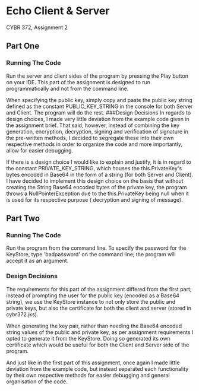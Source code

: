 # Echo Client & Server
CYBR 372, Assignment 2 <br>

## Part One
### Running The Code
Run the server and client sides of the program by pressing the Play button on your IDE. 
This part of the assignment is designed to run programmatically and not from the command line.

When specifying the public key, simply copy and paste the public key string defined as the constant PUBLIC_KEY_STRING 
in the console for both Server and Client. The program will do the rest.
###Design Decisions
In regards to design choices, I made very little deviation from the example code given in the 
assignment brief. That said, however, instead of combining the key generation, encryption, decryption,
signing and verification of signature in the pre-written methods, I decided to segregate these into their
own respective methods in order to organize the code and more importantly, allow for easier debugging.

If there is a design choice I would like to explain and justify, it is in regard to the constant
PRIVATE_KEY_STRING, which houses the this.PrivateKey's bytes encoded in Base64 in the form of a 
string (for both Server and Client). I have decided to implement this design choice on the basis that
without creating the String Base64 encoded bytes of the private key, the program throws a NullPointerException
due to the this.PrivateKey being null when it is used for its respective purpose (
decryption and signing of message).


## Part Two
### Running The Code
Run the program from the command line. To specify the password for the KeyStore, type 
'badpassword' on the command line; the program will accept it as an argument. 

### Design Decisions
The requirements for this part of the assignment differed from the first part; instead of 
prompting the user for the public key (encoded as a Base64 string), we use the KeyStore instance
to not only store the public and private keys, but also the certificate for both the client and server
(stored in cybr372.jks).

When generating the key pair, rather than needing the Base64 encoded string values of the public and
private key, as per assignment requirements I opted to generate it from the KeyStore. Doing so generated
its own certificate which would be useful for both the Client and Server side of the program.

And just like in the first part of this assignment, once again
I made little deviation from the example code, but instead separated each functionality by their own
respective methods for easier debugging and general organisation of the code.
